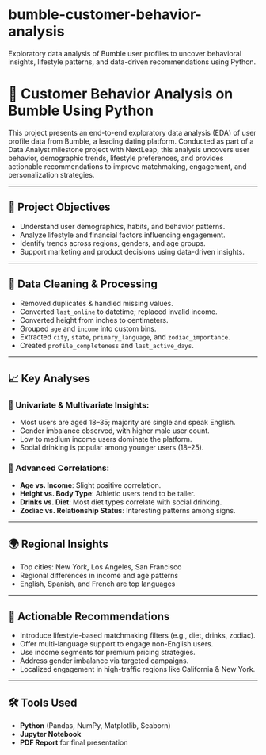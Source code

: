 # bumble-customer-behavior-analysis
Exploratory data analysis of Bumble user profiles to uncover behavioral insights, lifestyle patterns, and data-driven recommendations using Python.



# 🧠 Customer Behavior Analysis on Bumble Using Python

This project presents an end-to-end exploratory data analysis (EDA) of user profile data from Bumble, a leading dating platform. Conducted as part of a Data Analyst milestone project with NextLeap, this analysis uncovers user behavior, demographic trends, lifestyle preferences, and provides actionable recommendations to improve matchmaking, engagement, and personalization strategies.

---

## 📌 Project Objectives

- Understand user demographics, habits, and behavior patterns.
- Analyze lifestyle and financial factors influencing engagement.
- Identify trends across regions, genders, and age groups.
- Support marketing and product decisions using data-driven insights.

---

## 🧹 Data Cleaning & Processing

- Removed duplicates & handled missing values.
- Converted `last_online` to datetime; replaced invalid income.
- Converted height from inches to centimeters.
- Grouped `age` and `income` into custom bins.
- Extracted `city`, `state`, `primary_language`, and `zodiac_importance`.
- Created `profile_completeness` and `last_active_days`.

---

## 📈 Key Analyses

### 📌 Univariate & Multivariate Insights:
- Most users are aged 18–35; majority are single and speak English.
- Gender imbalance observed, with higher male user count.
- Low to medium income users dominate the platform.
- Social drinking is popular among younger users (18–25).

### 🔗 Advanced Correlations:
- **Age vs. Income**: Slight positive correlation.
- **Height vs. Body Type**: Athletic users tend to be taller.
- **Drinks vs. Diet**: Most diet types correlate with social drinking.
- **Zodiac vs. Relationship Status**: Interesting patterns among signs.

---

## 🌍 Regional Insights

- Top cities: New York, Los Angeles, San Francisco
- Regional differences in income and age patterns
- English, Spanish, and French are top languages

---

## 🎯 Actionable Recommendations

- Introduce lifestyle-based matchmaking filters (e.g., diet, drinks, zodiac).
- Offer multi-language support to engage non-English users.
- Use income segments for premium pricing strategies.
- Address gender imbalance via targeted campaigns.
- Localized engagement in high-traffic regions like California & New York.

---

## 🛠️ Tools Used

- **Python** (Pandas, NumPy, Matplotlib, Seaborn)
- **Jupyter Notebook**
- **PDF Report** for final presentation


